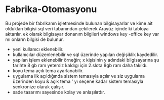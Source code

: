 # Fabrika-Otomasyonu
Bu projede bir fabrikanın işletmesinde bulunan bilgisayarlar ve kime ait oldukları bilgisi sql veri tabanından çekilerek 
Arayüz içinde ki tabloya aktarılır.
ek olarak bilgisayar donanım bilgileri windows key -office key var mı onların bilgisi de bulunur.
- yeni kullanıcı eklenebilir.
- kullanıcılar düzenlenebilir ve sql üzerinde yapılan değişiklik kaydedilir.
- yapılan işlem eklenebilir örneğin; x kişisinin y adındaki bilgisayarına şu tarihte 8 gb ram yetersiz kaldıgı için 2.slota 8gb ram daha takıldı. 
- koyu tema açık tema ayarlanabilir. 
- uygulama ilk açıldığında sistem temasıyla açılır ve siz uygulama üzerinden koyu & açık tema ' yı seçene kadar sistem temasıyla senkronize olarak çalışır.
- sade tasarımı sayesinde kolay ve anlaşılırdır.

